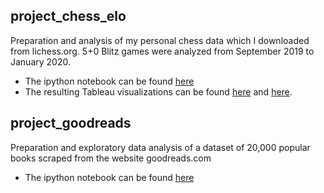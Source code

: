 ## project_chess_elo
Preparation and analysis of my personal chess data which I downloaded from lichess.org. 5+0 Blitz games were analyzed from September 2019 to January 2020.
* The ipython notebook can be found [here](https://github.com/macphee227/data-projects/blob/master/project_chess_elo.ipynb)
* The resulting Tableau visualizations can be found [here](https://github.com/macphee227/data-projects/blob/master/project_chess_elo_RATING.png) and [here](https://github.com/macphee227/data-projects/blob/master/project_chess_elo_OPENINGS.png).

## project_goodreads
Preparation and exploratory data analysis of a dataset of 20,000 popular books scraped from the website goodreads.com
* The ipython notebook can be found [here](https://github.com/macphee227/data-projects/blob/master/project_goodreads.ipynb)
